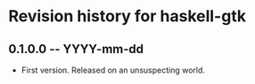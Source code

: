 # Revision history for haskell-gtk

## 0.1.0.0 -- YYYY-mm-dd

* First version. Released on an unsuspecting world.
